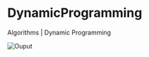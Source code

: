 # DynamicProgramming
Algorithms | Dynamic Programming 


![Ouput](alagesh.github.com/DynamicProgramming/output_comparision.png)
